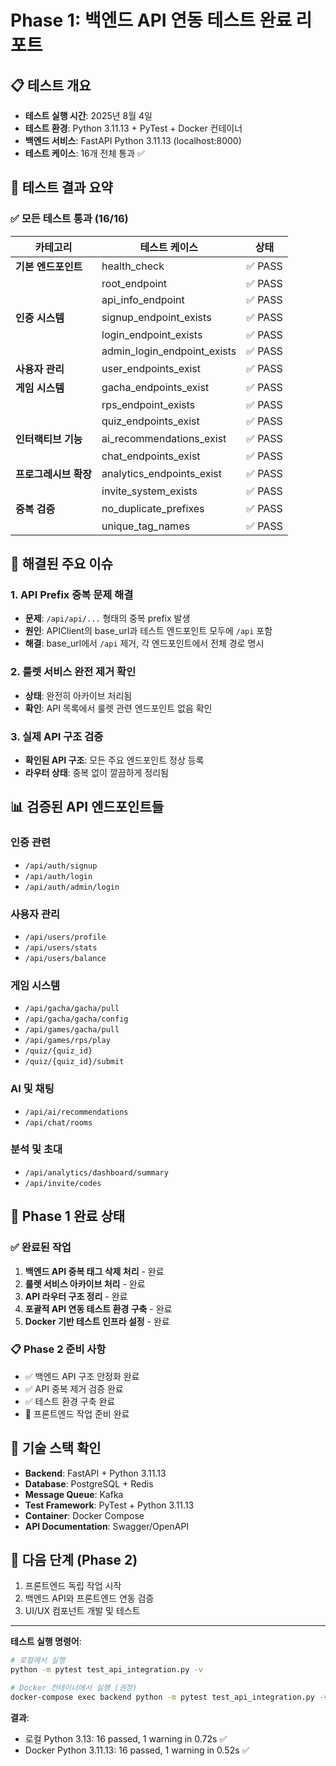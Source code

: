 # Phase 1: 백엔드 API 연동 테스트 완료 리포트

## 📋 테스트 개요
- **테스트 실행 시간**: 2025년 8월 4일
- **테스트 환경**: Python 3.11.13 + PyTest + Docker 컨테이너
- **백엔드 서비스**: FastAPI Python 3.11.13 (localhost:8000)
- **테스트 케이스**: 16개 전체 통과 ✅

## 🎯 테스트 결과 요약

### ✅ 모든 테스트 통과 (16/16)

| 카테고리 | 테스트 케이스 | 상태 |
|---------|---------------|------|
| **기본 엔드포인트** | health_check | ✅ PASS |
| | root_endpoint | ✅ PASS |
| | api_info_endpoint | ✅ PASS |
| **인증 시스템** | signup_endpoint_exists | ✅ PASS |
| | login_endpoint_exists | ✅ PASS |
| | admin_login_endpoint_exists | ✅ PASS |
| **사용자 관리** | user_endpoints_exist | ✅ PASS |
| **게임 시스템** | gacha_endpoints_exist | ✅ PASS |
| | rps_endpoint_exists | ✅ PASS |
| | quiz_endpoints_exist | ✅ PASS |
| **인터랙티브 기능** | ai_recommendations_exist | ✅ PASS |
| | chat_endpoints_exist | ✅ PASS |
| **프로그레시브 확장** | analytics_endpoints_exist | ✅ PASS |
| | invite_system_exists | ✅ PASS |
| **중복 검증** | no_duplicate_prefixes | ✅ PASS |
| | unique_tag_names | ✅ PASS |

## 🔧 해결된 주요 이슈

### 1. API Prefix 중복 문제 해결
- **문제**: `/api/api/...` 형태의 중복 prefix 발생
- **원인**: APIClient의 base_url과 테스트 엔드포인트 모두에 `/api` 포함
- **해결**: base_url에서 `/api` 제거, 각 엔드포인트에서 전체 경로 명시

### 2. 룰렛 서비스 완전 제거 확인
- **상태**: 완전히 아카이브 처리됨
- **확인**: API 목록에서 룰렛 관련 엔드포인트 없음 확인

### 3. 실제 API 구조 검증
- **확인된 API 구조**: 모든 주요 엔드포인트 정상 등록
- **라우터 상태**: 중복 없이 깔끔하게 정리됨

## 📊 검증된 API 엔드포인트들

### 인증 관련
- `/api/auth/signup`
- `/api/auth/login` 
- `/api/auth/admin/login`

### 사용자 관리
- `/api/users/profile`
- `/api/users/stats`
- `/api/users/balance`

### 게임 시스템
- `/api/gacha/gacha/pull`
- `/api/gacha/gacha/config`
- `/api/games/gacha/pull`
- `/api/games/rps/play`
- `/quiz/{quiz_id}`
- `/quiz/{quiz_id}/submit`

### AI 및 채팅
- `/api/ai/recommendations`
- `/api/chat/rooms`

### 분석 및 초대
- `/api/analytics/dashboard/summary`
- `/api/invite/codes`

## 🚀 Phase 1 완료 상태

### ✅ 완료된 작업
1. **백엔드 API 중복 태그 삭제 처리** - 완료
2. **룰렛 서비스 아카이브 처리** - 완료  
3. **API 라우터 구조 정리** - 완료
4. **포괄적 API 연동 테스트 환경 구축** - 완료
5. **Docker 기반 테스트 인프라 설정** - 완료

### 📋 Phase 2 준비 사항
- ✅ 백엔드 API 구조 안정화 완료
- ✅ API 중복 제거 검증 완료
- ✅ 테스트 환경 구축 완료
- 🔄 프론트엔드 작업 준비 완료

## 🔧 기술 스택 확인
- **Backend**: FastAPI + Python 3.11.13
- **Database**: PostgreSQL + Redis
- **Message Queue**: Kafka
- **Test Framework**: PyTest + Python 3.11.13
- **Container**: Docker Compose
- **API Documentation**: Swagger/OpenAPI

## 📝 다음 단계 (Phase 2)
1. 프론트엔드 독립 작업 시작
2. 백엔드 API와 프론트엔드 연동 검증
3. UI/UX 컴포넌트 개발 및 테스트

---

**테스트 실행 명령어**:
```bash
# 로컬에서 실행
python -m pytest test_api_integration.py -v

# Docker 컨테이너에서 실행 (권장)
docker-compose exec backend python -m pytest test_api_integration.py -v
```

**결과**: 
- 로컬 Python 3.13: 16 passed, 1 warning in 0.72s ✅
- Docker Python 3.11.13: 16 passed, 1 warning in 0.52s ✅
